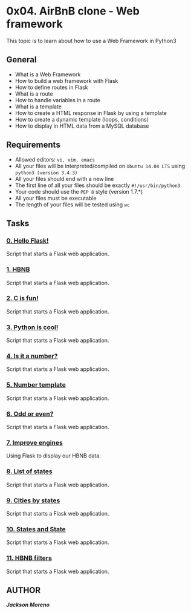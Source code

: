 # 0x04. AirBnB clone - Web framework

This topic is to learn about how to use a Web Framework in Python3


## General

+ What is a Web Framework
+ How to build a web framework with Flask
+ How to define routes in Flask
+ What is a route
+ How to handle variables in a route
+ What is a template
+ How to create a HTML response in Flask by using a template
+ How to create a dynamic template (loops, conditions)
+ How to display in HTML data from a MySQL database


## Requirements

+ Allowed editors: `vi, vim, emacs`
+ All your files will be interpreted/compiled on `Ubuntu 14.04 LTS` using `python3 (version 3.4.3)`
+ All your files should end with a new line
+ The first line of all your files should be exactly `#!/usr/bin/python3`
+ Your code should use the `PEP 8` style (version 1.7.*)
+ All your files must be executable
+ The length of your files will be tested using `wc`


## Tasks

### [0. Hello Flask!](0-hello_route.py)
Script that starts a Flask web application.


### [1. HBNB](1-hbnb_route.py)
Script that starts a Flask web application.


### [2. C is fun!](2-c_route.py)
Script that starts a Flask web application.


### [3. Python is cool!](3-python_route.py)
Script that starts a Flask web application.


### [4. Is it a number?](4-number_route.py)
Script that starts a Flask web application.


### [5. Number template](5-number_template.py)
Script that starts a Flask web application.


### [6. Odd or even?](6-number_odd_or_even.py)
Script that starts a Flask web application.


### [7. Improve engines](models/engine/file_storage.py)
Using Flask to display our HBNB data.


### [8. List of states](7-states_list.py)
Script that starts a Flask web application.


### [9. Cities by states](8-cities_by_states.py)
Script that starts a Flask web application.


### [10. States and State](9-states.py)
Script that starts a Flask web application.


### [11. HBNB filters](10-hbnb_filters.py)
Script that starts a Flask web application.


## AUTHOR
**_Jackson Moreno_**
